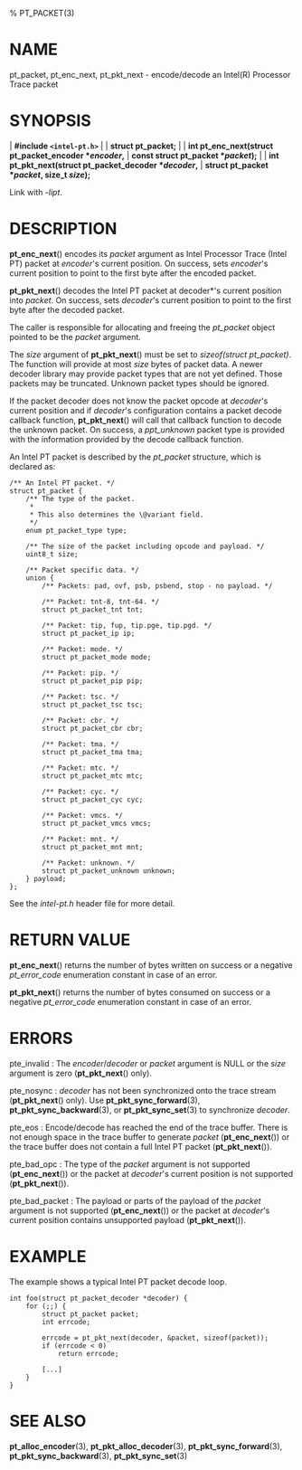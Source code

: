 % PT_PACKET(3)

<!---
 ! Copyright (c) 2015-2022, Intel Corporation
 ! SPDX-License-Identifier: BSD-3-Clause
 !
 ! Redistribution and use in source and binary forms, with or without
 ! modification, are permitted provided that the following conditions are met:
 !
 !  * Redistributions of source code must retain the above copyright notice,
 !    this list of conditions and the following disclaimer.
 !  * Redistributions in binary form must reproduce the above copyright notice,
 !    this list of conditions and the following disclaimer in the documentation
 !    and/or other materials provided with the distribution.
 !  * Neither the name of Intel Corporation nor the names of its contributors
 !    may be used to endorse or promote products derived from this software
 !    without specific prior written permission.
 !
 ! THIS SOFTWARE IS PROVIDED BY THE COPYRIGHT HOLDERS AND CONTRIBUTORS "AS IS"
 ! AND ANY EXPRESS OR IMPLIED WARRANTIES, INCLUDING, BUT NOT LIMITED TO, THE
 ! IMPLIED WARRANTIES OF MERCHANTABILITY AND FITNESS FOR A PARTICULAR PURPOSE
 ! ARE DISCLAIMED. IN NO EVENT SHALL THE COPYRIGHT OWNER OR CONTRIBUTORS BE
 ! LIABLE FOR ANY DIRECT, INDIRECT, INCIDENTAL, SPECIAL, EXEMPLARY, OR
 ! CONSEQUENTIAL DAMAGES (INCLUDING, BUT NOT LIMITED TO, PROCUREMENT OF
 ! SUBSTITUTE GOODS OR SERVICES; LOSS OF USE, DATA, OR PROFITS; OR BUSINESS
 ! INTERRUPTION) HOWEVER CAUSED AND ON ANY THEORY OF LIABILITY, WHETHER IN
 ! CONTRACT, STRICT LIABILITY, OR TORT (INCLUDING NEGLIGENCE OR OTHERWISE)
 ! ARISING IN ANY WAY OUT OF THE USE OF THIS SOFTWARE, EVEN IF ADVISED OF THE
 ! POSSIBILITY OF SUCH DAMAGE.
 !-->

# NAME

pt_packet, pt_enc_next, pt_pkt_next - encode/decode an Intel(R) Processor Trace
packet


# SYNOPSIS

| **\#include `<intel-pt.h>`**
|
| **struct pt_packet;**
|
| **int pt_enc_next(struct pt_packet_encoder \**encoder*,**
|				  **const struct pt_packet \**packet*);**
|
| **int pt_pkt_next(struct pt_packet_decoder \**decoder*,**
|				  **struct pt_packet \**packet*, size_t *size*);**

Link with *-lipt*.


# DESCRIPTION

**pt_enc_next**() encodes its *packet* argument as Intel Processor Trace (Intel
PT) packet at *encoder*'s current position.  On success, sets *encoder*'s
current position to point to the first byte after the encoded packet.


**pt_pkt_next**() decodes the Intel PT packet at decoder*'s current position
into *packet*.  On success, sets *decoder*'s current position to point to the
first byte after the decoded packet.

The caller is responsible for allocating and freeing the *pt_packet* object
pointed to be the *packet* argument.

The *size* argument of **pt_pkt_next**() must be set to *sizeof(struct
pt_packet)*.  The function will provide at most *size* bytes of packet data.  A
newer decoder library may provide packet types that are not yet defined.  Those
packets may be truncated.  Unknown packet types should be ignored.

If the packet decoder does not know the packet opcode at *decoder*'s current
position and if *decoder*'s configuration contains a packet decode callback
function, **pt_pkt_next**() will call that callback function to decode the
unknown packet.  On success, a *ppt_unknown* packet type is provided with the
information provided by the decode callback function.

An Intel PT packet is described by the *pt_packet* structure, which is declared
as:

~~~{.c}
/** An Intel PT packet. */
struct pt_packet {
	/** The type of the packet.
	 *
	 * This also determines the \@variant field.
	 */
	enum pt_packet_type type;

	/** The size of the packet including opcode and payload. */
	uint8_t size;

	/** Packet specific data. */
	union {
		/** Packets: pad, ovf, psb, psbend, stop - no payload. */

		/** Packet: tnt-8, tnt-64. */
		struct pt_packet_tnt tnt;

		/** Packet: tip, fup, tip.pge, tip.pgd. */
		struct pt_packet_ip ip;

		/** Packet: mode. */
		struct pt_packet_mode mode;

		/** Packet: pip. */
		struct pt_packet_pip pip;

		/** Packet: tsc. */
		struct pt_packet_tsc tsc;

		/** Packet: cbr. */
		struct pt_packet_cbr cbr;

		/** Packet: tma. */
		struct pt_packet_tma tma;

		/** Packet: mtc. */
		struct pt_packet_mtc mtc;

		/** Packet: cyc. */
		struct pt_packet_cyc cyc;

		/** Packet: vmcs. */
		struct pt_packet_vmcs vmcs;

		/** Packet: mnt. */
		struct pt_packet_mnt mnt;

		/** Packet: unknown. */
		struct pt_packet_unknown unknown;
	} payload;
};
~~~

See the *intel-pt.h* header file for more detail.


# RETURN VALUE

**pt_enc_next**() returns the number of bytes written on success or a negative
*pt_error_code* enumeration constant in case of an error.

**pt_pkt_next**() returns the number of bytes consumed on success or a negative
*pt_error_code* enumeration constant in case of an error.


# ERRORS

pte_invalid
:   The *encoder*/*decoder* or *packet* argument is NULL or the *size* argument
    is zero (**pt_pkt_next**() only).

pte_nosync
:   *decoder* has not been synchronized onto the trace stream (**pt_pkt_next**()
    only).  Use **pt_pkt_sync_forward**(3), **pt_pkt_sync_backward**(3), or
    **pt_pkt_sync_set**(3) to synchronize *decoder*.

pte_eos
:   Encode/decode has reached the end of the trace buffer.  There is not enough
    space in the trace buffer to generate *packet* (**pt_enc_next**()) or the
    trace buffer does not contain a full Intel PT packet (**pt_pkt_next**()).

pte_bad_opc
:   The type of the *packet* argument is not supported (**pt_enc_next**()) or
    the packet at *decoder*'s current position is not supported
    (**pt_pkt_next**()).

pte_bad_packet
:   The payload or parts of the payload of the *packet* argument is not
    supported (**pt_enc_next**()) or the packet at *decoder*'s current position
    contains unsupported payload (**pt_pkt_next**()).


# EXAMPLE

The example shows a typical Intel PT packet decode loop.

~~~{.c}
int foo(struct pt_packet_decoder *decoder) {
	for (;;) {
		struct pt_packet packet;
		int errcode;

		errcode = pt_pkt_next(decoder, &packet, sizeof(packet));
		if (errcode < 0)
			return errcode;

		[...]
	}
}
~~~


# SEE ALSO

**pt_alloc_encoder**(3), **pt_pkt_alloc_decoder**(3),
**pt_pkt_sync_forward**(3), **pt_pkt_sync_backward**(3), **pt_pkt_sync_set**(3)
